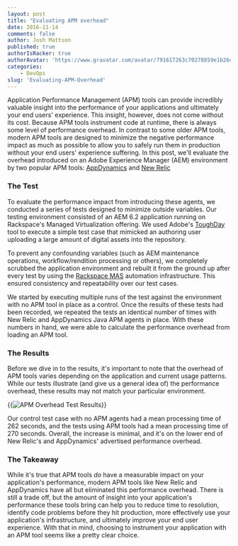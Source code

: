 ```yaml
---
layout: post
title: "Evaluating APM overhead"
date: 2016-11-14
comments: false
author: Josh Mattson
published: true
authorIsRacker: true
authorAvatar: 'https://www.gravatar.com/avatar/791617263c70278859e1b26c15d13eab'
categories:
    - DevOps
slug: 'Evaluating-APM-Overhead' 
---
```


Application Performance Management (APM) tools can provide incredibly valuable insight into the performance of your applications and ultimately your end users' experience.  This insight, however, does not come without its cost.  Because APM tools instrument code at runtime, there is always some level of performance overhead.  In contrast to some older APM tools, modern APM tools are designed to minimize the negative performance impact as much as possible to allow you to safely run them in production without your end users' experience suffering.  In this post, we'll evaluate the overhead introduced on an Adobe Experience Manager (AEM) environment by two popular APM tools: [AppDynamics](https://www.appdynamics.com) and [New Relic](https://www.newrelic.com)

<!--more-->

### The Test

To evaluate the performance impact from introducing these agents, we conducted a series of tests designed to minimize outside variables.  Our testing environment consisted of an AEM 6.2 application running on Rackspace's Managed Virtualization offering.  We used Adobe's [ToughDay](https://docs.adobe.com/docs/en/aem/6-2/develop/test/tough-day.html) tool to execute a simple test case that mimicked an authoring user uploading a large amount of digital assets into the repository.

To prevent any confounding variables (such as AEM maintenance operations, workflow/rendition processing or others), we completely scrubbed the application environment and rebuilt it from the ground up after every test by using the [Rackspace MAS](https://www.rackspace.com/digital/managed-application-services) automation infrastructure.  This ensured consistency and repeatability over our test cases.

We started by executing multiple runs of the test against the environment with no APM tool in place as a control.  Once the results of these tests had been recorded, we repeated the tests an identical number of times with New Relic and AppDynamics Java APM agents in place.  With these numbers in hand, we were able to calculate the performance overhead from loading an APM tool.

### The Results

Before we dive in to the results, it's important to note that the overhead of APM tools varies depending on the application and current usage patterns.  While our tests illustrate (and give us a general idea of) the performance overhead, these results may not match your particular environment.

{{<image src="apm_overhead_results.png" title="APM Overhead Test Results" alt="APM Overhead Test Results">}}

Our control test case with no APM agents had a mean processing time of 262 seconds, and the tests using APM tools had a mean processing time of 270 seconds.  Overall, the increase is minimal, and it's on the lower end of New Relic's and AppDynamics' advertised performance overhead.

### The Takeaway

While it's true that APM tools *do* have a measurable impact on your application's performance, modern APM tools like New Relic and AppDynamics have all but eliminated this performance overhead.  There is still a trade off, but the amount of insight into your application's performance these tools bring can help you to reduce time to resolution, identify code problems before they hit production, more effectively use your application's infrastructure, and ultimately improve your end user experience.  With that in mind, choosing to instrument your application with an APM tool seems like a pretty clear choice.
